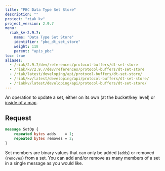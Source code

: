 ```yaml
---
title: "PBC Data Type Set Store"
description: ""
project: "riak_kv"
project_version: 2.9.7
menu:
  riak_kv-2.9.7:
    name: "Data Type Set Store"
    identifier: "pbc_dt_set_store"
    weight: 118
    parent: "apis_pbc"
toc: true
aliases:
  - /riak/2.9.7/dev/references/protocol-buffers/dt-set-store
  - /riak/kv/2.9.7/dev/references/protocol-buffers/dt-set-store
  - /riak/latest/developing/api/protocol-buffers/dt-set-store/
  - /riak/kv/latest/developing/api/protocol-buffers/dt-set-store/
  - /riakkv/latest/developing/api/protocol-buffers/dt-set-store/
---
```



An operation to update a set, either on its own (at the bucket/key
level) or [inside of a map]({{<baseurl>}}riak/kv/2.9.7/developing/api/protocol-buffers/dt-map-store).

## Request

```protobuf
message SetOp {
    repeated bytes adds    = 1;
    repeated bytes removes = 2;
}
```

Set members are binary values that can only be added (`adds`) or removed
(`removes`) from a set. You can add and/or remove as many members of a
set in a single message as you would like.


